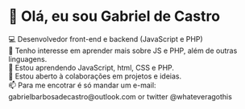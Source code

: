 <h1> 👋 Olá, eu sou Gabriel de Castro </h1>
💻 Desenvolvedor front-end e backend (JavaScript e PHP) <br>
👀 Tenho interesse em aprender mais sobre JS e PHP, além de outras linguagens. <br>
🌱 Estou aprendendo JavaScript, html, CSS e PHP. <br>
💞️ Estou aberto à colaborações em projetos e ideias. <br>
📫 Para me encotrar é só mandar um e-mail: gabrielbarbosadecastro@outlook.com or twitter @whateveragothis 

